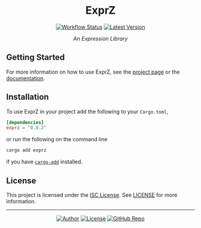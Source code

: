 <div align="center">

# ExprZ

[![Workflow Status](https://img.shields.io/github/workflow/status/qdeduction/exprz/main?label=workflow&style=flat-square)](https://github.com/qdeduction/exprz/actions)
[![Latest Version](https://img.shields.io/crates/v/exprz.svg?style=flat-square)](https://crates.io/crates/exprz)

_An Expression Library_

</div>

## Getting Started

For more information on how to use ExprZ, see the [project page](https://crates.io/crates/exprz) or the [documentation](https://docs.rs/exprz).

## Installation

To use ExprZ in your project add the following to your `Cargo.toml`,

```toml
[dependencies]
exprz = "0.0.2"
```

or run the following on the command line

```sh
cargo add exprz
```

if you have [`cargo-add`](https://github.com/killercup/cargo-edit) installed.

## License

This project is licensed under the [ISC License](https://opensource.org/licenses/ISC). See [LICENSE](LICENSE) for more information.

---
<div align="center">

[![Author](https://img.shields.io/badge/-bhgomes-blue?style=for-the-badge)](https://github.com/bhgomes)
[![License](https://img.shields.io/badge/-LICENSE-lightgray?style=for-the-badge)](LICENSE)
[![GitHub Repo](https://img.shields.io/badge/-GitHub-black?style=for-the-badge)](https://github.com/qdeduction/exprz.rs)

</div>

